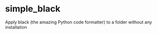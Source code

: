 # simple_black
Apply black (the amazing Python code formatter) to a folder without any installation
